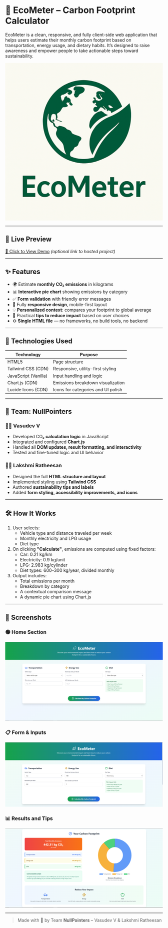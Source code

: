 # 🌱 EcoMeter – Carbon Footprint Calculator

EcoMeter is a clean, responsive, and fully client-side web application that helps users estimate their monthly carbon footprint based on transportation, energy usage, and dietary habits. It’s designed to raise awareness and empower people to take actionable steps toward sustainability.

![EcoMeter Logo](./Logo.png)

---

## 🚀 Live Preview

[🔗 Click to View Demo](#) *(optional link to hosted project)*

---

## ✨ Features

- 🌍 Estimate **monthly CO₂ emissions** in kilograms  
- 📊 **Interactive pie chart** showing emissions by category  
- ✅ **Form validation** with friendly error messages  
- 📱 Fully **responsive design**, mobile-first layout  
- 💡 **Personalized context**: compares your footprint to global average  
- 🌿 Practical **tips to reduce impact** based on user choices  
- ⚙️ **Single HTML file** — no frameworks, no build tools, no backend  

---

## 🧠 Technologies Used

| Technology           | Purpose                              |
|----------------------|---------------------------------------|
| HTML5                | Page structure                        |
| Tailwind CSS (CDN)   | Responsive, utility-first styling     |
| JavaScript (Vanilla) | Input handling and logic              |
| Chart.js (CDN)       | Emissions breakdown visualization     |
| Lucide Icons (CDN)   | Icons for categories and UI polish    |

---

## 👥 Team: NullPointers

### 🧑‍💻 Vasudev V
- Developed CO₂ **calculation logic** in JavaScript  
- Integrated and configured **Chart.js**  
- Handled all **DOM updates, result formatting, and interactivity**  
- Tested and fine-tuned logic and UI behavior  

### 👩‍💻 Lakshmi Ratheesan
- Designed the full **HTML structure and layout**  
- Implemented styling using **Tailwind CSS**  
- Authored **sustainability tips and labels**  
- Added **form styling, accessibility improvements, and icons**  

---

## 🛠 How It Works

1. User selects:
   - Vehicle type and distance traveled per week  
   - Monthly electricity and LPG usage  
   - Diet type  
2. On clicking **\"Calculate\"**, emissions are computed using fixed factors:
   - Car: 0.21 kg/km  
   - Electricity: 0.9 kg/unit  
   - LPG: 2.983 kg/cylinder  
   - Diet types: 600–300 kg/year, divided monthly  
3. Output includes:
   - Total emissions per month  
   - Breakdown by category  
   - A contextual comparison message  
   - A dynamic pie chart using Chart.js  

---

## 📸 Screenshots

### 🟢 Home Section  
![Screenshot – Home](./Screenshot/Capture.PNG)

### 📋 Form & Inputs  
![Screenshot – Form](./Screenshot/Capture1.PNG)

### 📊 Results and Tips  
![Screenshot – Results](./Screenshot/Capture2.PNG)

---

> Made with 💚 by Team **NullPointers** – Vasudev V & Lakshmi Ratheesan
